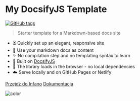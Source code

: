 <h1 id="cover-heading">
  My DocsifyJS Template  <!-- TODO: Update title -->
</h1>

[![GitHub tags](https://img.shields.io/github/tag/MichaelCurrin/docsify-js-template.svg)](https://GitHub.com/MichaelCurrin/docsify-js-template/tags/) <!-- TODO: Update username and repo name -->

>  Starter template for a Markdown-based docs site <!-- TODO: Replace with your description -->


<!-- TODO: Update to match your project's benefits/features. Git emojis work great here. -->

- :hourglass_flowing_sand: Quickly set up an elegant, responsive site
- :open_file_folder: Use your markdown docs as content
- :sparkles: No compilation step and no templating syntax to learn
- :nut_and_bolt: Built on [DocsifyJS](https://docsify.js.org/)
- :pushpin: The library loads in the browser - no local dependencies
- :cloud: Serve locally and on GitHub Pages or Netlify


[Przejdź do Infano](https://infano.net) <!-- TODO: Remove on your copy of this template.-->
[Dokumentacja](#docsifyjs-template) <!-- TODO: Use ID of your homepage heading -->

<!-- TODO: Set your background color or image. -->
![color](#b3d9f8)
